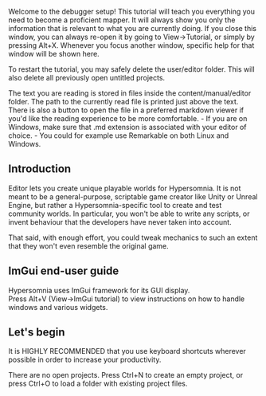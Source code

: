 Welcome to the debugger setup!
This tutorial will teach you everything you need to become a proficient mapper.
It will always show you only the information that is relevant to what you are currently doing.
If you close this window, you can always re-open it by going to View->Tutorial, or simply by pressing Alt+X. 
Whenever you focus another window, specific help for that window will be shown here.

To restart the tutorial, you may safely delete the user/editor folder.
This will also delete all previously open untitled projects.
 
The text you are reading is stored in files inside the content/manual/editor folder.
The path to the currently read file is printed just above the text.
There is also a button to open the file in a preferred markdown viewer 
if you'd like the reading experience to be more comfortable.
	- If you are on Windows, make sure that .md extension is associated with your editor of choice.
	- You could for example use Remarkable on both Linux and Windows.

## Introduction

Editor lets you create unique playable worlds for Hypersomnia.
It is not meant to be a general-purpose, scriptable game creator like Unity or Unreal Engine,
but rather a Hypersomnia-specific tool to create and test community worlds.
In particular, you won't be able to write any scripts,
or invent behaviour that the developers have never taken into account.

That said, with enough effort, you could tweak mechanics to such an extent that they won't even resemble the original game.

## ImGui end-user guide

Hypersomnia uses ImGui framework for its GUI display.  
Press Alt+V (View->ImGui tutorial) to view instructions on how to handle windows and various widgets.

## Let's begin

It is HIGHLY RECOMMENDED that you use keyboard shortcuts wherever possible in order to increase your productivity.

There are no open projects. 
Press Ctrl+N to create an empty project,
or press Ctrl+O to load a folder with existing project files.

